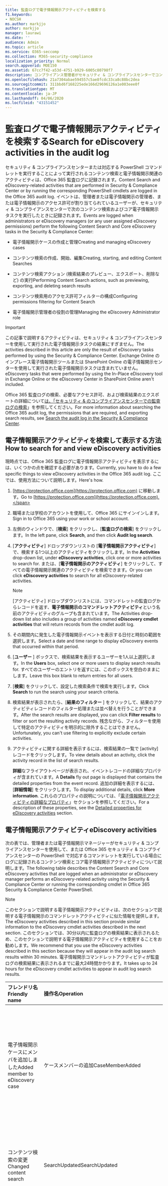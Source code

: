 ```yaml
---
title: 監査ログで電子情報開示アクティビティを検索する
f1.keywords:
- NOCSH
ms.author: markjjo
author: markjjo
manager: laurawi
ms.date: ''
audience: Admin
ms.topic: article
ms.service: O365-seccomp
ms.collection: M365-security-compliance
localization_priority: Normal
search.appverid: MOE150
ms.assetid: 67cc7f42-a53d-4751-b929-6005c80798f7
description: コンプライアンス管理者がセキュリティ & コンプライアンスセンターでコンテンツ検索と電子情報開示ケースタスクを実行するときに記録されるイベントの Office 365 監査ログを検索する方法について説明します。
ms.openlocfilehash: 21a7304abae594557c5ae8fcdc33ca8c88bc2dea
ms.sourcegitcommit: 311bbd6f168225ede166d29696126a1e003eee0f
ms.translationtype: MT
ms.contentlocale: ja-JP
ms.lasthandoff: 04/06/2020
ms.locfileid: "43151452"
---
```

# <a name="search-for-ediscovery-activities-in-the-audit-log"></a><span data-ttu-id="9b17d-103">監査ログで電子情報開示アクティビティを検索する</span><span class="sxs-lookup"><span data-stu-id="9b17d-103">Search for eDiscovery activities in the audit log</span></span>

<span data-ttu-id="9b17d-104">セキュリティ & コンプライアンスセンターまたは対応する PowerShell コマンドレットを実行することによって実行されるコンテンツ検索と電子情報開示関連のアクティビティは、Office 365 監査ログに記録されます。</span><span class="sxs-lookup"><span data-stu-id="9b17d-104">Content Search and eDiscovery-related activities that are performed in Security & Compliance Center or by running the corresponding PowerShell cmdlets are logged in the Office 365 audit log.</span></span> <span data-ttu-id="9b17d-105">イベントは、管理者または電子情報開示の管理者、または電子情報開示のアクセス許可が割り当てられているユーザーが、セキュリティ & コンプライアンスセンターで次のコンテンツ検索およびコア電子情報開示タスクを実行したときに記録されます。</span><span class="sxs-lookup"><span data-stu-id="9b17d-105">Events are logged when administrators or eDiscovery managers (or any user assigned eDiscovery permissions) perform the following Content Search and Core eDiscovery tasks in the Security & Compliance Center:</span></span>
  
- <span data-ttu-id="9b17d-106">電子情報開示ケースの作成と管理</span><span class="sxs-lookup"><span data-stu-id="9b17d-106">Creating and managing eDiscovery cases</span></span>

- <span data-ttu-id="9b17d-107">コンテンツ検索の作成、開始、編集</span><span class="sxs-lookup"><span data-stu-id="9b17d-107">Creating, starting, and editing Content Searches</span></span>

- <span data-ttu-id="9b17d-108">コンテンツ検索アクション (検索結果のプレビュー、エクスポート、削除など) の実行</span><span class="sxs-lookup"><span data-stu-id="9b17d-108">Performing Content Search actions, such as previewing, exporting, and deleting search results</span></span>

- <span data-ttu-id="9b17d-109">コンテンツ検索用のアクセス許可フィルターの構成</span><span class="sxs-lookup"><span data-stu-id="9b17d-109">Configuring permissions filtering for Content Search</span></span>

- <span data-ttu-id="9b17d-110">電子情報開示管理者の役割の管理</span><span class="sxs-lookup"><span data-stu-id="9b17d-110">Managing the eDiscovery Administrator role</span></span>

> [!IMPORTANT]
> <span data-ttu-id="9b17d-111">この記事で説明するアクティビティは、セキュリティ & コンプライアンスセンターを使用して実行された電子情報開示タスクの結果にすぎません。</span><span class="sxs-lookup"><span data-stu-id="9b17d-111">The activities described in this article are only the result of eDiscovery tasks performed by using the Security & Compliance Center.</span></span> <span data-ttu-id="9b17d-112">Exchange Online のインプレース電子情報開示ツールまたは SharePoint Online の電子情報開示センターを使用して実行された電子情報開示タスクは含まれていません。</span><span class="sxs-lookup"><span data-stu-id="9b17d-112">eDiscovery tasks that were performed by using the In-Place eDiscovery tool in Exchange Online or the eDiscovery Center in SharePoint Online aren't included.</span></span> 
  
<span data-ttu-id="9b17d-113">Office 365 監査ログの検索、必要なアクセス許可、および検索結果のエクスポートの詳細について[は、「セキュリティ & のコンプライアンスセンターでの監査ログの検索](search-the-audit-log-in-security-and-compliance.md)」を参照してください。</span><span class="sxs-lookup"><span data-stu-id="9b17d-113">For more information about searching the Office 365 audit log, the permissions that are required, and exporting search results, see [Search the audit log in the Security & Compliance Center](search-the-audit-log-in-security-and-compliance.md).</span></span>
  
## <a name="how-to-search-for-and-view-ediscovery-activities"></a><span data-ttu-id="9b17d-114">電子情報開示アクティビティを検索して表示する方法</span><span class="sxs-lookup"><span data-stu-id="9b17d-114">How to search for and view eDiscovery activities</span></span>

<span data-ttu-id="9b17d-115">現時点では、Office 365 監査ログに電子情報開示アクティビティを表示するには、いくつかの点を確認する必要があります。</span><span class="sxs-lookup"><span data-stu-id="9b17d-115">Currently, you have to do a few specific things to view eDiscovery activities in the Office 365 audit log.</span></span> <span data-ttu-id="9b17d-116">ここでは、使用方法について説明します。</span><span class="sxs-lookup"><span data-stu-id="9b17d-116">Here's how.</span></span>
  
1. <span data-ttu-id="9b17d-117">[https://protection.office.com](https://protection.office.com) に移動します。</span><span class="sxs-lookup"><span data-stu-id="9b17d-117">Go to [https://protection.office.com](https://protection.office.com).</span></span>
    
2. <span data-ttu-id="9b17d-118">職場または学校のアカウントを使用して、Office 365 にサインインします。</span><span class="sxs-lookup"><span data-stu-id="9b17d-118">Sign in to Office 365 using your work or school account.</span></span>
    
3. <span data-ttu-id="9b17d-119">左側のウィンドウで、[**検索**] をクリックし、[**監査ログの検索**] をクリックします。</span><span class="sxs-lookup"><span data-stu-id="9b17d-119">In the left pane, click **Search**, and then click **Audit log search**.</span></span>
    
4. <span data-ttu-id="9b17d-120">[**アクティビティ**] ドロップダウンリストの [**電子情報開示アクティビティ**] で、検索する1つ以上のアクティビティをクリックします。</span><span class="sxs-lookup"><span data-stu-id="9b17d-120">In the **Activities** drop-down list, under **eDiscovery activities**, click one or more activities to search for.</span></span> <span data-ttu-id="9b17d-121">または、[**電子情報開示のアクティビティ**] をクリックして、すべての電子情報開示関連のアクティビティを検索できます。</span><span class="sxs-lookup"><span data-stu-id="9b17d-121">Or you can click **eDiscovery activities** to search for all eDiscovery-related activities.</span></span> 
    
    > [!NOTE]
    > <span data-ttu-id="9b17d-122">[アクティビティ] ドロップダウンリストには、コマンドレットの監査ログからレコードを返す、**電子情報開示のコマンドレットアクティビティ**という名前のアクティビティのグループも含まれています。</span><span class="sxs-lookup"><span data-stu-id="9b17d-122">The Activities drop-down list also includes a group of activities named **eDiscovery cmdlet activities** that will return records from the cmdlet audit log.</span></span> 
  
5.  <span data-ttu-id="9b17d-123">その期間内に発生した電子情報開示イベントを表示する日付と時刻の範囲を選択します。</span><span class="sxs-lookup"><span data-stu-id="9b17d-123">Select a date and time range to display eDiscovery events that occurred within that period.</span></span> 
    
6. <span data-ttu-id="9b17d-124">[**ユーザー** ] ボックスで、検索結果を表示するユーザーを1人以上選択します。</span><span class="sxs-lookup"><span data-stu-id="9b17d-124">In the **Users** box, select one or more users to display search results for.</span></span> <span data-ttu-id="9b17d-125">すべてのユーザーのエントリを返すには、このボックスを空白のままにします。</span><span class="sxs-lookup"><span data-stu-id="9b17d-125">Leave this box blank to return entries for all users.</span></span> 
    
7. <span data-ttu-id="9b17d-126">[**検索**] をクリックして、設定した検索条件で検索を実行します。</span><span class="sxs-lookup"><span data-stu-id="9b17d-126">Click **Search** to run the search using your search criteria.</span></span> 
    
8. <span data-ttu-id="9b17d-127">検索結果が表示されたら、[**結果のフィルター** ] をクリックして、結果のアクティビティレコードのフィルター処理または並べ替えを行うことができます。</span><span class="sxs-lookup"><span data-stu-id="9b17d-127">After the search results are displayed, you can click **Filter results** to filter or sort the resulting activity records.</span></span> <span data-ttu-id="9b17d-128">残念ながら、フィルターを使用して特定のアクティビティを明示的に除外することはできません。</span><span class="sxs-lookup"><span data-stu-id="9b17d-128">Unfortunately, you can't use filtering to explicitly exclude certain activities.</span></span> 
    
9. <span data-ttu-id="9b17d-129">アクティビティに関する詳細を表示するには、検索結果の一覧で [activity] レコードをクリックします。</span><span class="sxs-lookup"><span data-stu-id="9b17d-129">To view details about an activity, click the activity record in the list of search results.</span></span> 
    
    <span data-ttu-id="9b17d-130">**詳細**なフライアウトページが表示され、イベントレコードの詳細なプロパティが含まれています。</span><span class="sxs-lookup"><span data-stu-id="9b17d-130">A **Details** fly out page is displayed that contains the detailed properties from the event record.</span></span> <span data-ttu-id="9b17d-131">追加の詳細を表示するには、[**詳細情報**] をクリックします。</span><span class="sxs-lookup"><span data-stu-id="9b17d-131">To display additional details, click **More information**.</span></span> <span data-ttu-id="9b17d-132">これらのプロパティの説明については、「[電子情報開示アクティビティの詳細なプロパティ](#detailed-properties-for-ediscovery-activities)」セクションを参照してください。</span><span class="sxs-lookup"><span data-stu-id="9b17d-132">For a description of these properties, see the [Detailed properties for eDiscovery activities](#detailed-properties-for-ediscovery-activities) section.</span></span> 

## <a name="ediscovery-activities"></a><span data-ttu-id="9b17d-133">電子情報開示アクティビティ</span><span class="sxs-lookup"><span data-stu-id="9b17d-133">eDiscovery activities</span></span>

<span data-ttu-id="9b17d-134">次の表では、管理者または電子情報開示マネージャーがセキュリティ & コンプライアンスセンターを使用して、または Office 365 セキュリティ & コンプライアンスセンターの PowerShell で対応するコマンドレットを実行している場合にログに記録されるコンテンツ検索とコア電子情報開示アクティビティについて説明します。</span><span class="sxs-lookup"><span data-stu-id="9b17d-134">The following table describes the Content Search and Core eDiscovery activities that are logged when an administrator or eDiscovery manager performs an eDiscovery-related activity using the Security & Compliance Center or running the corresponding cmdlet in Office 365 Security & Compliance Center PowerShell.</span></span> 
  
> [!NOTE]
> <span data-ttu-id="9b17d-135">このセクションで説明する電子情報開示アクティビティは、次のセクションで説明する電子情報開示のコマンドレットアクティビティに似た情報を提供します。</span><span class="sxs-lookup"><span data-stu-id="9b17d-135">The eDiscovery activities described in this section provide similar information to the eDiscovery cmdlet activities described in the next section.</span></span> <span data-ttu-id="9b17d-136">このセクションでは、30分以内に監査ログの検索結果に表示されるため、このセクションで説明する電子情報開示アクティビティを使用することをお勧めします。</span><span class="sxs-lookup"><span data-stu-id="9b17d-136">We recommend that you use the eDiscovery activities described in this section because they will appear in the audit log search results within 30 minutes.</span></span> <span data-ttu-id="9b17d-137">電子情報開示コマンドレットアクティビティが監査ログの検索結果に表示されるまでに最大24時間かかります。</span><span class="sxs-lookup"><span data-stu-id="9b17d-137">It takes up to 24 hours for the eDiscovery cmdlet activities to appear in audit log search results.</span></span> 
  
|<span data-ttu-id="9b17d-138">**フレンドリ名**</span><span class="sxs-lookup"><span data-stu-id="9b17d-138">**Friendly name**</span></span>|<span data-ttu-id="9b17d-139">**操作名**</span><span class="sxs-lookup"><span data-stu-id="9b17d-139">**Operation**</span></span>|<span data-ttu-id="9b17d-140">**対応するコマンドレット**</span><span class="sxs-lookup"><span data-stu-id="9b17d-140">**Corresponding cmdlet**</span></span>|<span data-ttu-id="9b17d-141">**説明**</span><span class="sxs-lookup"><span data-stu-id="9b17d-141">**Description**</span></span>|
|:-----|:-----|:-----|:-----|
|<span data-ttu-id="9b17d-142">電子情報開示ケースにメンバを追加しました</span><span class="sxs-lookup"><span data-stu-id="9b17d-142">Added member to eDiscovery case</span></span>  <br/> |<span data-ttu-id="9b17d-143">ケースメンバーの追加</span><span class="sxs-lookup"><span data-stu-id="9b17d-143">CaseMemberAdded</span></span>  <br/> |<span data-ttu-id="9b17d-144">ComplianceCaseMember</span><span class="sxs-lookup"><span data-stu-id="9b17d-144">Add-ComplianceCaseMember</span></span>  <br/> |<span data-ttu-id="9b17d-145">ユーザーが電子情報開示ケースのメンバーとして追加されました。</span><span class="sxs-lookup"><span data-stu-id="9b17d-145">A user was added as a member of an eDiscovery case.</span></span> <span data-ttu-id="9b17d-146">ケースのメンバーとして、ユーザーは、必要なアクセス許可が割り当てられているかどうかに応じて、さまざまなケース関連のタスクを実行できます。</span><span class="sxs-lookup"><span data-stu-id="9b17d-146">As a member of a case, a user can perform various case-related tasks depending on whether they have been assigned the necessary permissions.</span></span>  <br/> |
|<span data-ttu-id="9b17d-147">コンテンツ検索の変更</span><span class="sxs-lookup"><span data-stu-id="9b17d-147">Changed content search</span></span>  <br/> |<span data-ttu-id="9b17d-148">SearchUpdated</span><span class="sxs-lookup"><span data-stu-id="9b17d-148">SearchUpdated</span></span>  <br/> |<span data-ttu-id="9b17d-149">Set-ComplianceSearch</span><span class="sxs-lookup"><span data-stu-id="9b17d-149">Set-ComplianceSearch</span></span>  <br/> |<span data-ttu-id="9b17d-150">既存のコンテンツ検索が変更されました。</span><span class="sxs-lookup"><span data-stu-id="9b17d-150">An existing content search was changed.</span></span> <span data-ttu-id="9b17d-151">変更には、コンテンツの場所を追加または削除したり、検索クエリを編集したりすることができます。</span><span class="sxs-lookup"><span data-stu-id="9b17d-151">Changes can include adding or removing content locations or editing the search query.</span></span>  <br/> |
|<span data-ttu-id="9b17d-152">電子情報開示管理者メンバーシップの変更</span><span class="sxs-lookup"><span data-stu-id="9b17d-152">Changed eDiscovery administrator membership</span></span>  <br/> |<span data-ttu-id="9b17d-153">CaseAdminUpdated</span><span class="sxs-lookup"><span data-stu-id="9b17d-153">CaseAdminUpdated</span></span>  <br/> |<span data-ttu-id="9b17d-154">更新-eDiscoveryCaseAdmin</span><span class="sxs-lookup"><span data-stu-id="9b17d-154">Update-eDiscoveryCaseAdmin</span></span>  <br/> |<span data-ttu-id="9b17d-155">組織内の電子情報開示管理者のリストが変更されました。</span><span class="sxs-lookup"><span data-stu-id="9b17d-155">The list of eDiscovery Administrators in your organization was changed.</span></span> <span data-ttu-id="9b17d-156">このアクティビティは、電子情報開示管理者のリストが新しいユーザーのグループに置き換えられたときに記録されます。</span><span class="sxs-lookup"><span data-stu-id="9b17d-156">This activity is logged when the list of eDiscovery Administrators is replaced with a group of new users.</span></span> <span data-ttu-id="9b17d-157">1人のユーザーが追加または削除されると、CaseAdminAdded 操作がログに記録されます。</span><span class="sxs-lookup"><span data-stu-id="9b17d-157">If a single user is added or removed, the CaseAdminAdded operation is logged.</span></span>  <br/> |
|<span data-ttu-id="9b17d-158">変更された電子情報開示ケース</span><span class="sxs-lookup"><span data-stu-id="9b17d-158">Changed eDiscovery case</span></span>  <br/> |<span data-ttu-id="9b17d-159">更新されたケース</span><span class="sxs-lookup"><span data-stu-id="9b17d-159">CaseUpdated</span></span>  <br/> |<span data-ttu-id="9b17d-160">Get-compliancecase</span><span class="sxs-lookup"><span data-stu-id="9b17d-160">Set-ComplianceCase</span></span>  <br/> |<span data-ttu-id="9b17d-161">電子情報開示ケースが変更されました。</span><span class="sxs-lookup"><span data-stu-id="9b17d-161">An eDiscovery case was changed.</span></span> <span data-ttu-id="9b17d-162">変更には、オープンケースを終了するか、クローズしたケースを再度開くことが含まれます。</span><span class="sxs-lookup"><span data-stu-id="9b17d-162">Changes include closing an open case or reopening a closed case.</span></span>  <br/> |
|<span data-ttu-id="9b17d-163">変更された電子情報開示ケースのメンバーシップ</span><span class="sxs-lookup"><span data-stu-id="9b17d-163">Changed eDiscovery case membership</span></span>  <br/> |<span data-ttu-id="9b17d-164">ケースメンバーの更新</span><span class="sxs-lookup"><span data-stu-id="9b17d-164">CaseMemberUpdated</span></span>  <br/> |<span data-ttu-id="9b17d-165">ComplianceCaseMember</span><span class="sxs-lookup"><span data-stu-id="9b17d-165">Update-ComplianceCaseMember</span></span>  <br/> |<span data-ttu-id="9b17d-166">電子情報開示ケースのメンバーシップリストが変更されました。</span><span class="sxs-lookup"><span data-stu-id="9b17d-166">The membership list of an eDiscovery case was changed.</span></span> <span data-ttu-id="9b17d-167">このアクティビティは、すべてのメンバーが新しいユーザーのグループに置き換えられるときにログに記録されます。</span><span class="sxs-lookup"><span data-stu-id="9b17d-167">This activity is logged when all members are replaced with a group of new users.</span></span> <span data-ttu-id="9b17d-168">1つのメンバーを追加または削除すると、CaseMemberAdded 操作または Casememberadded 操作がログに記録されます。</span><span class="sxs-lookup"><span data-stu-id="9b17d-168">If a single member is added or removed, CaseMemberAdded or CaseMemberRemoved operation is logged.</span></span>  <br/> |
|<span data-ttu-id="9b17d-169">検索アクセス許可フィルターの変更</span><span class="sxs-lookup"><span data-stu-id="9b17d-169">Changed search permissions filter</span></span>  <br/> |<span data-ttu-id="9b17d-170">SearchPermissionUpdated</span><span class="sxs-lookup"><span data-stu-id="9b17d-170">SearchPermissionUpdated</span></span>  <br/> |<span data-ttu-id="9b17d-171">Set-ComplianceSecurityFilter</span><span class="sxs-lookup"><span data-stu-id="9b17d-171">Set-ComplianceSecurityFilter</span></span>  <br/> |<span data-ttu-id="9b17d-172">検索アクセス許可フィルターが変更されました。</span><span class="sxs-lookup"><span data-stu-id="9b17d-172">A search permissions filter was changed.</span></span>  <br/> |
|<span data-ttu-id="9b17d-173">電子情報開示ケースホールドのための検索クエリの変更</span><span class="sxs-lookup"><span data-stu-id="9b17d-173">Changed search query for eDiscovery case hold</span></span>  <br/> |<span data-ttu-id="9b17d-174">HoldUpdated</span><span class="sxs-lookup"><span data-stu-id="9b17d-174">HoldUpdated</span></span>  <br/> |<span data-ttu-id="9b17d-175">New-caseholdrule</span><span class="sxs-lookup"><span data-stu-id="9b17d-175">Set-CaseHoldRule</span></span>  <br/> |<span data-ttu-id="9b17d-176">電子情報開示ケースに関連付けられているクエリベースの保持が変更されました。</span><span class="sxs-lookup"><span data-stu-id="9b17d-176">A query-based hold associated with an eDiscovery case was changed.</span></span> <span data-ttu-id="9b17d-177">変更可能な変更には、クエリベースの保持のクエリまたは日付範囲の編集が含まれます。</span><span class="sxs-lookup"><span data-stu-id="9b17d-177">Possible changes include editing the query or date range for a query-based hold.</span></span>  <br/> |
|<span data-ttu-id="9b17d-178">コンテンツ検索プレビューアイテムがダウンロードされた</span><span class="sxs-lookup"><span data-stu-id="9b17d-178">Content search preview item downloaded</span></span>  <br/> |<span data-ttu-id="9b17d-179">プレビューアイテムダウンロード済み</span><span class="sxs-lookup"><span data-stu-id="9b17d-179">PreviewItemDownloaded</span></span>  <br/> |<span data-ttu-id="9b17d-180">該当なし</span><span class="sxs-lookup"><span data-stu-id="9b17d-180">N/A</span></span>  <br/> |<span data-ttu-id="9b17d-181">ユーザーが検索結果をプレビューするときに、アイテムをローカルコンピューターにダウンロードした ([**元のアイテムをダウンロード**する] リンクをクリックします)。</span><span class="sxs-lookup"><span data-stu-id="9b17d-181">A user downloaded an item to their local computer (by clicking the **Download original item** link) when previewing search results.</span></span>  <br/> |
|<span data-ttu-id="9b17d-182">コンテンツ検索プレビューアイテムの一覧</span><span class="sxs-lookup"><span data-stu-id="9b17d-182">Content search preview item listed</span></span>  <br/> |<span data-ttu-id="9b17d-183">プレビュー項目一覧</span><span class="sxs-lookup"><span data-stu-id="9b17d-183">PreviewItemListed</span></span>  <br/> |<span data-ttu-id="9b17d-184">該当なし</span><span class="sxs-lookup"><span data-stu-id="9b17d-184">N/A</span></span>  <br/> |<span data-ttu-id="9b17d-185">ユーザーが [**検索結果のプレビュー** ] をクリックすると、検索結果のプレビューページが表示されます。これにより、コンテンツ検索の結果から最大1000アイテムが一覧表示されます。</span><span class="sxs-lookup"><span data-stu-id="9b17d-185">A user clicked **Preview search results** to display the preview search results page, which lists up to 1000 items from the results of a Content Search.</span></span>  <br/> |
|<span data-ttu-id="9b17d-186">コンテンツ検索プレビューアイテムの表示</span><span class="sxs-lookup"><span data-stu-id="9b17d-186">Content search preview item viewed</span></span>  <br/> |<span data-ttu-id="9b17d-187">表示されたプレビューアイテム</span><span class="sxs-lookup"><span data-stu-id="9b17d-187">PreviewItemRendered</span></span>  <br/> |<span data-ttu-id="9b17d-188">該当なし</span><span class="sxs-lookup"><span data-stu-id="9b17d-188">N/A</span></span>  <br/> |<span data-ttu-id="9b17d-189">電子情報開示マネージャーは、検索結果をプレビューするときにクリックしてアイテムを表示します。</span><span class="sxs-lookup"><span data-stu-id="9b17d-189">An eDiscovery manager viewed an item by clicking it when previewing search results.</span></span>  <br/> |
|<span data-ttu-id="9b17d-190">作成されたコンテンツ検索</span><span class="sxs-lookup"><span data-stu-id="9b17d-190">Created content search</span></span>  <br/> |<span data-ttu-id="9b17d-191">SearchCreated</span><span class="sxs-lookup"><span data-stu-id="9b17d-191">SearchCreated</span></span>  <br/> |<span data-ttu-id="9b17d-192">New-ComplianceSearch</span><span class="sxs-lookup"><span data-stu-id="9b17d-192">New-ComplianceSearch</span></span>  <br/> |<span data-ttu-id="9b17d-193">新しいコンテンツ検索が作成されました。</span><span class="sxs-lookup"><span data-stu-id="9b17d-193">A new content search was created.</span></span>  <br/> |
|<span data-ttu-id="9b17d-194">電子情報開示管理者の作成</span><span class="sxs-lookup"><span data-stu-id="9b17d-194">Created eDiscovery administrator</span></span>  <br/> |<span data-ttu-id="9b17d-195">CaseAdminAdded</span><span class="sxs-lookup"><span data-stu-id="9b17d-195">CaseAdminAdded</span></span>  <br/> |<span data-ttu-id="9b17d-196">Add-eDiscoveryCaseAdmin</span><span class="sxs-lookup"><span data-stu-id="9b17d-196">Add-eDiscoveryCaseAdmin</span></span>  <br/> |<span data-ttu-id="9b17d-197">ユーザーが組織の電子情報開示管理者として追加されました。</span><span class="sxs-lookup"><span data-stu-id="9b17d-197">A user was added as an eDiscovery Administrator in the organization.</span></span>  <br/> |
|<span data-ttu-id="9b17d-198">作成済み電子情報開示ケース</span><span class="sxs-lookup"><span data-stu-id="9b17d-198">Created eDiscovery case</span></span>  <br/> |<span data-ttu-id="9b17d-199">追加されたケース</span><span class="sxs-lookup"><span data-stu-id="9b17d-199">CaseAdded</span></span>  <br/> |<span data-ttu-id="9b17d-200">Get-compliancecase</span><span class="sxs-lookup"><span data-stu-id="9b17d-200">New-ComplianceCase</span></span>  <br/> |<span data-ttu-id="9b17d-201">電子情報開示ケースが作成されました。</span><span class="sxs-lookup"><span data-stu-id="9b17d-201">An eDiscovery case was created.</span></span> <span data-ttu-id="9b17d-202">ケースを作成する場合は、名前を付けるだけで済みます。</span><span class="sxs-lookup"><span data-stu-id="9b17d-202">When a case is created, you only have to give it a name.</span></span> <span data-ttu-id="9b17d-203">メンバーの追加、ホールドの作成、ケースに関連付けられたコンテンツ検索の作成などのその他のケース関連のタスクでは、ログに記録される追加のイベントが発生します。</span><span class="sxs-lookup"><span data-stu-id="9b17d-203">Other case-related tasks such as adding members, creating holds, and creating content searches associated with the case result in additional events being logged.</span></span>  <br/> |
|<span data-ttu-id="9b17d-204">検索アクセス許可フィルターの作成</span><span class="sxs-lookup"><span data-stu-id="9b17d-204">Created search permissions filter</span></span>  <br/> |<span data-ttu-id="9b17d-205">作成された searchpermission</span><span class="sxs-lookup"><span data-stu-id="9b17d-205">SearchPermissionCreated</span></span>  <br/> |<span data-ttu-id="9b17d-206">New-ComplianceSecurityFilter</span><span class="sxs-lookup"><span data-stu-id="9b17d-206">New-ComplianceSecurityFilter</span></span>  <br/> |<span data-ttu-id="9b17d-207">検索アクセス許可フィルターが作成されました。</span><span class="sxs-lookup"><span data-stu-id="9b17d-207">A search permissions filter was created.</span></span>  <br/> |
|<span data-ttu-id="9b17d-208">電子情報開示ケースホールド用に作成された検索クエリ</span><span class="sxs-lookup"><span data-stu-id="9b17d-208">Created search query for eDiscovery case hold</span></span>  <br/> |<span data-ttu-id="9b17d-209">HoldCreated</span><span class="sxs-lookup"><span data-stu-id="9b17d-209">HoldCreated</span></span>  <br/> |<span data-ttu-id="9b17d-210">New-caseholdrule</span><span class="sxs-lookup"><span data-stu-id="9b17d-210">New-CaseHoldRule</span></span>  <br/> |<span data-ttu-id="9b17d-211">電子情報開示ケースに関連付けられているクエリベースの保持が作成されました。</span><span class="sxs-lookup"><span data-stu-id="9b17d-211">A query-based hold associated with an eDiscovery case was created.</span></span>  <br/> |
|<span data-ttu-id="9b17d-212">削除されたコンテンツ検索</span><span class="sxs-lookup"><span data-stu-id="9b17d-212">Deleted content search</span></span>  <br/> |<span data-ttu-id="9b17d-213">SearchRemoved 済み</span><span class="sxs-lookup"><span data-stu-id="9b17d-213">SearchRemoved</span></span>  <br/> |<span data-ttu-id="9b17d-214">Remove-ComplianceSearch</span><span class="sxs-lookup"><span data-stu-id="9b17d-214">Remove-ComplianceSearch</span></span>  <br/> |<span data-ttu-id="9b17d-215">既存のコンテンツ検索が削除されました。</span><span class="sxs-lookup"><span data-stu-id="9b17d-215">An existing content search was deleted.</span></span>  <br/> |
|<span data-ttu-id="9b17d-216">削除済み電子情報開示管理者</span><span class="sxs-lookup"><span data-stu-id="9b17d-216">Deleted eDiscovery administrator</span></span>  <br/> |<span data-ttu-id="9b17d-217">CaseAdminRemoved の削除</span><span class="sxs-lookup"><span data-stu-id="9b17d-217">CaseAdminRemoved</span></span>  <br/> |<span data-ttu-id="9b17d-218">削除-eDiscoveryCaseAdmin</span><span class="sxs-lookup"><span data-stu-id="9b17d-218">Remove-eDiscoveryCaseAdmin</span></span>  <br/> |<span data-ttu-id="9b17d-219">電子情報開示管理者が組織から削除されました。</span><span class="sxs-lookup"><span data-stu-id="9b17d-219">An eDiscovery Administrator was deleted from your organization.</span></span>  <br/> |
|<span data-ttu-id="9b17d-220">削除された電子情報開示ケース</span><span class="sxs-lookup"><span data-stu-id="9b17d-220">Deleted eDiscovery case</span></span>  <br/> |<span data-ttu-id="9b17d-221">CaseRemoved</span><span class="sxs-lookup"><span data-stu-id="9b17d-221">CaseRemoved</span></span>  <br/> |<span data-ttu-id="9b17d-222">Get-compliancecase</span><span class="sxs-lookup"><span data-stu-id="9b17d-222">Remove-ComplianceCase</span></span>  <br/> |<span data-ttu-id="9b17d-223">電子情報開示ケースが削除されました。</span><span class="sxs-lookup"><span data-stu-id="9b17d-223">An eDiscovery case was deleted.</span></span> <span data-ttu-id="9b17d-224">ケースに関連付けられているすべての保留リストを削除してから、ケースを削除する必要があります。</span><span class="sxs-lookup"><span data-stu-id="9b17d-224">Any hold associated with the case has to be removed before the case can be deleted.</span></span>  <br/> |
|<span data-ttu-id="9b17d-225">削除された検索権限フィルター</span><span class="sxs-lookup"><span data-stu-id="9b17d-225">Deleted search permissions filter</span></span>  <br/> |<span data-ttu-id="9b17d-226">SearchPermissionRemoved 済み</span><span class="sxs-lookup"><span data-stu-id="9b17d-226">SearchPermissionRemoved</span></span>  <br/> |<span data-ttu-id="9b17d-227">Remove-ComplianceSecurityFilter</span><span class="sxs-lookup"><span data-stu-id="9b17d-227">Remove-ComplianceSecurityFilter</span></span>  <br/> |<span data-ttu-id="9b17d-228">検索アクセス許可フィルターが削除されました。</span><span class="sxs-lookup"><span data-stu-id="9b17d-228">A search permissions filter was deleted.</span></span>  <br/> |
|<span data-ttu-id="9b17d-229">電子情報開示ケースホールドの削除された検索クエリ</span><span class="sxs-lookup"><span data-stu-id="9b17d-229">Deleted search query for eDiscovery case hold</span></span>  <br/> |<span data-ttu-id="9b17d-230">HoldRemoved</span><span class="sxs-lookup"><span data-stu-id="9b17d-230">HoldRemoved</span></span>  <br/> |<span data-ttu-id="9b17d-231">New-caseholdrule</span><span class="sxs-lookup"><span data-stu-id="9b17d-231">Remove-CaseHoldRule</span></span>  <br/> |<span data-ttu-id="9b17d-232">電子情報開示ケースに関連付けられているクエリベースの保持が削除されました。</span><span class="sxs-lookup"><span data-stu-id="9b17d-232">A query-based hold associated with an eDiscovery case was deleted.</span></span> <span data-ttu-id="9b17d-233">保留リストを削除すると、多くの場合、保留リストからクエリを削除することになります。</span><span class="sxs-lookup"><span data-stu-id="9b17d-233">Removing the query from the hold is often the result of deleting a hold.</span></span> <span data-ttu-id="9b17d-234">保留または保持のクエリが削除されると、保留中のコンテンツの場所が解放されます。</span><span class="sxs-lookup"><span data-stu-id="9b17d-234">When a hold or a hold query is deleted, the content locations that were on hold are released.</span></span>  <br/> |
|<span data-ttu-id="9b17d-235">コンテンツ検索のダウンロードされたエクスポート</span><span class="sxs-lookup"><span data-stu-id="9b17d-235">Downloaded export of content search</span></span>  <br/> |<span data-ttu-id="9b17d-236">SearchExportDownloaded ダウンロード</span><span class="sxs-lookup"><span data-stu-id="9b17d-236">SearchExportDownloaded</span></span>  <br/> |<span data-ttu-id="9b17d-237">該当なし</span><span class="sxs-lookup"><span data-stu-id="9b17d-237">N/A</span></span>  <br/> |<span data-ttu-id="9b17d-238">ユーザーがコンテンツ検索の結果をローカルコンピューターにダウンロードした。</span><span class="sxs-lookup"><span data-stu-id="9b17d-238">A user downloaded the results of a content search to their local computer.</span></span> <span data-ttu-id="9b17d-239">検索結果をダウンロードする前に、**コンテンツ検索アクティビティのエクスポートを開始**する必要があります。</span><span class="sxs-lookup"><span data-stu-id="9b17d-239">A **Started export of content search** activity has to be initiated before search results can be downloaded.</span></span>  <br/> |
|<span data-ttu-id="9b17d-240">コンテンツ検索の結果のプレビュー</span><span class="sxs-lookup"><span data-stu-id="9b17d-240">Previewed results of content search</span></span>  <br/> |<span data-ttu-id="9b17d-241">SearchPreviewed</span><span class="sxs-lookup"><span data-stu-id="9b17d-241">SearchPreviewed</span></span>  <br/> |<span data-ttu-id="9b17d-242">該当なし</span><span class="sxs-lookup"><span data-stu-id="9b17d-242">N/A</span></span>  <br/> |<span data-ttu-id="9b17d-243">コンテンツ検索の結果をプレビューしたユーザー。</span><span class="sxs-lookup"><span data-stu-id="9b17d-243">A user previewed the results of a content search.</span></span>  <br/> |
|<span data-ttu-id="9b17d-244">コンテンツ検索の削除された結果</span><span class="sxs-lookup"><span data-stu-id="9b17d-244">Purged results of content search</span></span>  <br/> |<span data-ttu-id="9b17d-245">SearchResultsPurged</span><span class="sxs-lookup"><span data-stu-id="9b17d-245">SearchResultsPurged</span></span>  <br/> |<span data-ttu-id="9b17d-246">New-compliancesearchaction</span><span class="sxs-lookup"><span data-stu-id="9b17d-246">New-ComplianceSearchAction</span></span>  <br/> |<span data-ttu-id="9b17d-247">ユーザーが**new-compliancesearchaction-Purge**コマンドを実行して、コンテンツ検索の結果を削除した。</span><span class="sxs-lookup"><span data-stu-id="9b17d-247">A user purged the results of a Content Search by running the **New-ComplianceSearchAction -Purge** command.</span></span>  <br/> |
|<span data-ttu-id="9b17d-248">コンテンツ検索の分析を削除しました</span><span class="sxs-lookup"><span data-stu-id="9b17d-248">Removed analysis of content search</span></span>  <br/> |<span data-ttu-id="9b17d-249">RemovedSearchResultsSentToZoom</span><span class="sxs-lookup"><span data-stu-id="9b17d-249">RemovedSearchResultsSentToZoom</span></span>  <br/> |<span data-ttu-id="9b17d-250">New-compliancesearchaction</span><span class="sxs-lookup"><span data-stu-id="9b17d-250">Remove-ComplianceSearchAction</span></span>  <br/> |<span data-ttu-id="9b17d-251">コンテンツ検索準備アクション (Office 365 Advanced eDiscovery の検索結果を準備するため) が削除されました。</span><span class="sxs-lookup"><span data-stu-id="9b17d-251">A content search prepare action (to prepare search results for Office 365 Advanced eDiscovery) was deleted.</span></span> <span data-ttu-id="9b17d-252">準備作業が過去2週間未満だった場合は、Advanced eDiscovery 用に準備された検索結果が Microsoft Azure ストレージ領域から削除されました。</span><span class="sxs-lookup"><span data-stu-id="9b17d-252">If the preparation action was less than two weeks old, the search results that were prepared for Advanced eDiscovery were deleted from the Microsoft Azure storage area.</span></span> <span data-ttu-id="9b17d-253">準備アクションが2週間以上前の場合、このイベントは、対応する準備作業のみが削除されたことを示します。</span><span class="sxs-lookup"><span data-stu-id="9b17d-253">If the preparation action was older than 2 weeks, then this event indicates that only the corresponding preparation action was deleted.</span></span>  <br/> |
|<span data-ttu-id="9b17d-254">コンテンツ検索のエクスポートを削除しました</span><span class="sxs-lookup"><span data-stu-id="9b17d-254">Removed export of content search</span></span>  <br/> |<span data-ttu-id="9b17d-255">RemovedSearchExported</span><span class="sxs-lookup"><span data-stu-id="9b17d-255">RemovedSearchExported</span></span>  <br/> |<span data-ttu-id="9b17d-256">New-compliancesearchaction</span><span class="sxs-lookup"><span data-stu-id="9b17d-256">Remove-ComplianceSearchAction</span></span>  <br/> |<span data-ttu-id="9b17d-257">コンテンツ検索のエクスポートアクションが削除されました。</span><span class="sxs-lookup"><span data-stu-id="9b17d-257">A content search export action was deleted.</span></span> <span data-ttu-id="9b17d-258">エクスポートアクションが過去2週間未満の場合は、Microsoft Azure ストレージ領域にアップロードされた検索結果が削除されました。</span><span class="sxs-lookup"><span data-stu-id="9b17d-258">If the export action was less than two weeks old, the search results that were uploaded to the Microsoft Azure storage area were deleted.</span></span> <span data-ttu-id="9b17d-259">エクスポートアクションが2週間以上経過した場合、このイベントは、対応するエクスポート操作のみが削除されたことを示します。</span><span class="sxs-lookup"><span data-stu-id="9b17d-259">If the export action was older than 2 weeks, then this event indicates that only the corresponding export action was deleted.</span></span>  <br/> |
|<span data-ttu-id="9b17d-260">電子情報開示ケースからメンバを削除しました</span><span class="sxs-lookup"><span data-stu-id="9b17d-260">Removed member from eDiscovery case</span></span>  <br/> |<span data-ttu-id="9b17d-261">ケースメンバーの削除</span><span class="sxs-lookup"><span data-stu-id="9b17d-261">CaseMemberRemoved</span></span>  <br/> |<span data-ttu-id="9b17d-262">ComplianceCaseMember</span><span class="sxs-lookup"><span data-stu-id="9b17d-262">Remove-ComplianceCaseMember</span></span>  <br/> |<span data-ttu-id="9b17d-263">ユーザーが電子情報開示ケースのメンバーとして削除されました。</span><span class="sxs-lookup"><span data-stu-id="9b17d-263">A user was removed as a member of an eDiscovery case.</span></span>  <br/> |
|<span data-ttu-id="9b17d-264">コンテンツ検索のプレビュー結果を削除しました</span><span class="sxs-lookup"><span data-stu-id="9b17d-264">Removed preview results of content search</span></span>  <br/> |<span data-ttu-id="9b17d-265">RemovedSearchPreviewed</span><span class="sxs-lookup"><span data-stu-id="9b17d-265">RemovedSearchPreviewed</span></span>  <br/> |<span data-ttu-id="9b17d-266">New-compliancesearchaction</span><span class="sxs-lookup"><span data-stu-id="9b17d-266">Remove-ComplianceSearchAction</span></span>  <br/> |<span data-ttu-id="9b17d-267">コンテンツ検索のプレビューアクションが削除されました。</span><span class="sxs-lookup"><span data-stu-id="9b17d-267">A content search preview action was deleted.</span></span>  <br/> |
|<span data-ttu-id="9b17d-268">コンテンツ検索に対して実行された削除済みの削除アクション</span><span class="sxs-lookup"><span data-stu-id="9b17d-268">Removed purge action performed on content search</span></span>  <br/> |<span data-ttu-id="9b17d-269">RemovedSearchResultsPurged</span><span class="sxs-lookup"><span data-stu-id="9b17d-269">RemovedSearchResultsPurged</span></span>  <br/> |<span data-ttu-id="9b17d-270">New-compliancesearchaction</span><span class="sxs-lookup"><span data-stu-id="9b17d-270">Remove-ComplianceSearchAction</span></span>  <br/> |<span data-ttu-id="9b17d-271">コンテンツ検索の削除アクションが削除されました。</span><span class="sxs-lookup"><span data-stu-id="9b17d-271">A content search purge action was deleted.</span></span>  <br/> |
|<span data-ttu-id="9b17d-272">削除された検索レポート</span><span class="sxs-lookup"><span data-stu-id="9b17d-272">Removed search report</span></span>  <br/> |<span data-ttu-id="9b17d-273">SearchReportRemoved 削除されました</span><span class="sxs-lookup"><span data-stu-id="9b17d-273">SearchReportRemoved</span></span>  <br/> |<span data-ttu-id="9b17d-274">New-compliancesearchaction</span><span class="sxs-lookup"><span data-stu-id="9b17d-274">Remove-ComplianceSearchAction</span></span>  <br/> |<span data-ttu-id="9b17d-275">コンテンツ検索のエクスポートレポートアクションが削除されました。</span><span class="sxs-lookup"><span data-stu-id="9b17d-275">A content search export report action was deleted.</span></span>  <br/> |
|<span data-ttu-id="9b17d-276">コンテンツ検索の分析を開始しました</span><span class="sxs-lookup"><span data-stu-id="9b17d-276">Started analysis of content search</span></span>  <br/> |<span data-ttu-id="9b17d-277">SearchResultsSentToZoom</span><span class="sxs-lookup"><span data-stu-id="9b17d-277">SearchResultsSentToZoom</span></span>  <br/> |<span data-ttu-id="9b17d-278">New-compliancesearchaction</span><span class="sxs-lookup"><span data-stu-id="9b17d-278">New-ComplianceSearchAction</span></span>  <br/> |<span data-ttu-id="9b17d-279">コンテンツ検索の結果は、高度な電子情報開示での分析のために準備されました。</span><span class="sxs-lookup"><span data-stu-id="9b17d-279">The results of a content search were prepared for analysis in Advanced eDiscovery.</span></span>  <br/> |
|<span data-ttu-id="9b17d-280">開始されたコンテンツ検索</span><span class="sxs-lookup"><span data-stu-id="9b17d-280">Started content search</span></span>  <br/> |<span data-ttu-id="9b17d-281">SearchStarted</span><span class="sxs-lookup"><span data-stu-id="9b17d-281">SearchStarted</span></span>  <br/> |<span data-ttu-id="9b17d-282">Start-ComplianceSearch</span><span class="sxs-lookup"><span data-stu-id="9b17d-282">Start-ComplianceSearch</span></span>  <br/> |<span data-ttu-id="9b17d-283">コンテンツ検索が開始されました。</span><span class="sxs-lookup"><span data-stu-id="9b17d-283">A content search was started.</span></span> <span data-ttu-id="9b17d-284">セキュリティ & コンプライアンスセンター GUI を使用してコンテンツ検索を作成または変更すると、検索が自動的に開始されます。</span><span class="sxs-lookup"><span data-stu-id="9b17d-284">When you create or change a content search by using the Security & Compliance Center GUI, the search is automatically started.</span></span> <span data-ttu-id="9b17d-285">**New-compliancesearch**または**new-compliancesearch**コマンドレットを使用して検索を作成または変更する場合は、 **new-compliancesearch**コマンドレットを実行して検索を開始する必要があります。</span><span class="sxs-lookup"><span data-stu-id="9b17d-285">If you create or change a search by using the **New-ComplianceSearch** or **Set-ComplianceSearch** cmdlet, you have to run the **Start-ComplianceSearch** cmdlet to start the search.</span></span>  <br/> |
|<span data-ttu-id="9b17d-286">コンテンツ検索のエクスポートの開始</span><span class="sxs-lookup"><span data-stu-id="9b17d-286">Started export of content search</span></span>  <br/> |<span data-ttu-id="9b17d-287">SearchExported</span><span class="sxs-lookup"><span data-stu-id="9b17d-287">SearchExported</span></span>  <br/> |<span data-ttu-id="9b17d-288">New-compliancesearchaction</span><span class="sxs-lookup"><span data-stu-id="9b17d-288">New-ComplianceSearchAction</span></span>  <br/> |<span data-ttu-id="9b17d-289">ユーザーがコンテンツ検索の結果をエクスポートした。</span><span class="sxs-lookup"><span data-stu-id="9b17d-289">A user exported the results of a content search.</span></span>  <br/> |
|<span data-ttu-id="9b17d-290">レポートのエクスポート開始</span><span class="sxs-lookup"><span data-stu-id="9b17d-290">Started export report</span></span>  <br/> |<span data-ttu-id="9b17d-291">SearchReport</span><span class="sxs-lookup"><span data-stu-id="9b17d-291">SearchReport</span></span>  <br/> |<span data-ttu-id="9b17d-292">New-compliancesearchaction</span><span class="sxs-lookup"><span data-stu-id="9b17d-292">New-ComplianceSearchAction</span></span>  <br/> |<span data-ttu-id="9b17d-293">ユーザーがコンテンツ検索レポートをエクスポートした。</span><span class="sxs-lookup"><span data-stu-id="9b17d-293">A user exported a content search report.</span></span>  <br/> |
|<span data-ttu-id="9b17d-294">停止したコンテンツ検索</span><span class="sxs-lookup"><span data-stu-id="9b17d-294">Stopped content search</span></span>  <br/> |<span data-ttu-id="9b17d-295">SearchStopped</span><span class="sxs-lookup"><span data-stu-id="9b17d-295">SearchStopped</span></span>  <br/> |<span data-ttu-id="9b17d-296">Stop-ComplianceSearch</span><span class="sxs-lookup"><span data-stu-id="9b17d-296">Stop-ComplianceSearch</span></span>  <br/> |<span data-ttu-id="9b17d-297">ユーザーがコンテンツ検索を停止しました。</span><span class="sxs-lookup"><span data-stu-id="9b17d-297">A user stopped a content search.</span></span>  <br/> |
|<span data-ttu-id="9b17d-298">(なし)</span><span class="sxs-lookup"><span data-stu-id="9b17d-298">(none)</span></span>|<span data-ttu-id="9b17d-299">表示されるケース</span><span class="sxs-lookup"><span data-stu-id="9b17d-299">CaseViewed</span></span>|<span data-ttu-id="9b17d-300">Get-compliancecase</span><span class="sxs-lookup"><span data-stu-id="9b17d-300">Get-ComplianceCase</span></span>|<span data-ttu-id="9b17d-301">ユーザーがセキュリティ/コンプライアンスセンターの [**電子情報開示**] ページで、ケースの一覧を表示するか、またはコマンドレットを実行します。</span><span class="sxs-lookup"><span data-stu-id="9b17d-301">A user viewed the list of cases on the **eDiscovery** page in the security and compliance center or by running the cmdlet.</span></span>|
|<span data-ttu-id="9b17d-302">(なし)</span><span class="sxs-lookup"><span data-stu-id="9b17d-302">(none)</span></span>|<span data-ttu-id="9b17d-303">SearchViewed</span><span class="sxs-lookup"><span data-stu-id="9b17d-303">SearchViewed</span></span>|<span data-ttu-id="9b17d-304">Get-ComplianceSearch</span><span class="sxs-lookup"><span data-stu-id="9b17d-304">Get-ComplianceSearch</span></span>|<span data-ttu-id="9b17d-305">ユーザー**が、セキュリティ**/コンプライアンスセンターのコンテンツ検索にリストを表示するか、またはコマンドレットを実行します。</span><span class="sxs-lookup"><span data-stu-id="9b17d-305">A user viewed the list on content searches (listed on the **Searches** tab) in the security and compliance center or by running the cmdlet.</span></span> <span data-ttu-id="9b17d-306">このアクティビティは、電子情報開示ケースに関連付けられたコンテンツ検索のリストを表示する場合 (ケースで [**検索**] タブをクリックする場合)、または**new-compliancesearch-case**コマンドを実行する場合にもログに記録されます。</span><span class="sxs-lookup"><span data-stu-id="9b17d-306">This activity is also logged when a user views the list of content searches associated with an eDiscovery case (by clicking the **Searches** tab in a case) or by running the **Get-ComplianceSearch -Case** command.</span></span>|
|<span data-ttu-id="9b17d-307">(なし)</span><span class="sxs-lookup"><span data-stu-id="9b17d-307">(none)</span></span>|<span data-ttu-id="9b17d-308">ViewedSearchExported</span><span class="sxs-lookup"><span data-stu-id="9b17d-308">ViewedSearchExported</span></span>|<span data-ttu-id="9b17d-309">New-compliancesearchaction-エクスポート</span><span class="sxs-lookup"><span data-stu-id="9b17d-309">Get-ComplianceSearchAction -Export</span></span>|<span data-ttu-id="9b17d-310">ユーザーがセキュリティ/コンプライアンスセンターのコンテンツ検索エクスポートジョブ ([**エクスポート**] タブに一覧表示されている) の一覧を表示するか、またはコマンドレットを実行します。</span><span class="sxs-lookup"><span data-stu-id="9b17d-310">A user viewed the list of content search export jobs (listed on the **Exports** tab) in the security and compliance center or by running the cmdlet.</span></span> <span data-ttu-id="9b17d-311">このアクティビティは、ユーザーが電子情報開示ケースのエクスポートジョブの一覧を表示する場合 (ケースの [**エクスポート**] タブに一覧表示されている場合)、または**new-compliancesearchaction-** ---エクスポートコマンドを実行してもログに記録されます。</span><span class="sxs-lookup"><span data-stu-id="9b17d-311">This activity is also logged when a user views the list of export jobs in an eDiscovery case (listed on the **Exports** tab in a case) or by running the **Get-ComplianceSearchAction -Case -Export** command.</span></span>|
|<span data-ttu-id="9b17d-312">(なし)</span><span class="sxs-lookup"><span data-stu-id="9b17d-312">(none)</span></span>|<span data-ttu-id="9b17d-313">ViewedSearchPreviewed</span><span class="sxs-lookup"><span data-stu-id="9b17d-313">ViewedSearchPreviewed</span></span>|<span data-ttu-id="9b17d-314">New-compliancesearchaction-プレビュー</span><span class="sxs-lookup"><span data-stu-id="9b17d-314">Get-ComplianceSearchAction -Preview</span></span>|<span data-ttu-id="9b17d-315">ユーザーは、セキュリティ/コンプライアンスセンターで、またはコマンドレットを実行することによって、コンテンツ検索の結果をプレビューします。</span><span class="sxs-lookup"><span data-stu-id="9b17d-315">A user previews the results of a content search in the security and compliance center or by running the cmdlet.</span></span>|
|||||
  
## <a name="ediscovery-cmdlet-activities"></a><span data-ttu-id="9b17d-316">電子情報開示のコマンドレットアクティビティ</span><span class="sxs-lookup"><span data-stu-id="9b17d-316">eDiscovery cmdlet activities</span></span>

<span data-ttu-id="9b17d-317">次の表に、管理者またはユーザーが、セキュリティ & コンプライアンスセンターを使用して、または組織のセキュリティ & コンプライアンスセンターに接続されたリモート PowerShell で対応するコマンドレットを実行して、電子情報開示関連のアクティビティを実行したときに記録されるコマンドレット監査ログレコードの一覧を示します。</span><span class="sxs-lookup"><span data-stu-id="9b17d-317">The following table lists the cmdlet audit log records that are logged when an administrator or user performs an eDiscovery-related activity by using the Security & Compliance Center or by running the corresponding cmdlet in remote PowerShell that's connected to your organization's Security & Compliance Center.</span></span> <span data-ttu-id="9b17d-318">監査ログレコードの詳細情報は、この表に記載されているコマンドレットアクティビティと前のセクションで説明した電子情報開示アクティビティとは異なります。</span><span class="sxs-lookup"><span data-stu-id="9b17d-318">The detailed information in the audit log record is different for the cmdlet activities listed in this table and the eDiscovery activities described in the previous section.</span></span> 
  
<span data-ttu-id="9b17d-319">前述したように、監査ログの検索結果に電子情報開示コマンドレットアクティビティが表示されるまで最大24時間かかります。</span><span class="sxs-lookup"><span data-stu-id="9b17d-319">As previously stated, it takes up to 24 hours for eDiscovery cmdlet activities to appear in the audit log search results.</span></span>
  
> [!TIP]
> <span data-ttu-id="9b17d-320">次の表の [**操作**] 列のコマンドレットは、TechNet の対応するコマンドレットヘルプトピックにリンクされています。</span><span class="sxs-lookup"><span data-stu-id="9b17d-320">The cmdlets in the **Operation** column in the following table are linked to the corresponding cmdlet help topic on TechNet.</span></span> <span data-ttu-id="9b17d-321">各コマンドレットの使用可能なパラメーターの説明については、コマンドレットのヘルプトピックを参照してください。</span><span class="sxs-lookup"><span data-stu-id="9b17d-321">Go to the cmdlet help topic for a description of the available parameters for each cmdlet.</span></span> <span data-ttu-id="9b17d-322">コマンドレットで使用されたパラメーターとパラメーター値は、ログに記録された電子情報開示コマンドレットアクティビティごとに監査ログエントリに含まれています。</span><span class="sxs-lookup"><span data-stu-id="9b17d-322">The parameter and the parameter value that were used with a cmdlet are included in the audit log entry for each eDiscovery cmdlet activity that's logged.</span></span> 
  
|<span data-ttu-id="9b17d-323">**フレンドリ名**</span><span class="sxs-lookup"><span data-stu-id="9b17d-323">**Friendly name**</span></span>|<span data-ttu-id="9b17d-324">**操作 (コマンドレット)**</span><span class="sxs-lookup"><span data-stu-id="9b17d-324">**Operation (cmdlet)**</span></span>|<span data-ttu-id="9b17d-325">**説明**</span><span class="sxs-lookup"><span data-stu-id="9b17d-325">**Description**</span></span>|
|:-----|:-----|:-----|
|<span data-ttu-id="9b17d-326">電子情報開示ケースでの作成保留</span><span class="sxs-lookup"><span data-stu-id="9b17d-326">Created hold in eDiscovery case</span></span>  <br/> |[<span data-ttu-id="9b17d-327">CaseHoldPolicy</span><span class="sxs-lookup"><span data-stu-id="9b17d-327">New-CaseHoldPolicy</span></span>](https://go.microsoft.com/fwlink/p/?LinkId=823813) <br/> |<span data-ttu-id="9b17d-328">電子情報開示ケースに対して保留が作成されました。</span><span class="sxs-lookup"><span data-stu-id="9b17d-328">A hold was created for an eDiscovery case.</span></span> <span data-ttu-id="9b17d-329">保留リストを作成するには、コンテンツソースを指定するか、指定する必要はありません。</span><span class="sxs-lookup"><span data-stu-id="9b17d-329">A hold can be created with or without specifying a content source.</span></span> <span data-ttu-id="9b17d-330">コンテンツソースが指定されている場合は、監査ログエントリで識別されます。</span><span class="sxs-lookup"><span data-stu-id="9b17d-330">If content sources are specified, they'll be identified in the audit log entry.</span></span>  <br/> |
|<span data-ttu-id="9b17d-331">電子情報開示ケースからの削除保留リスト</span><span class="sxs-lookup"><span data-stu-id="9b17d-331">Deleted hold from eDiscovery case</span></span>  <br/> |[<span data-ttu-id="9b17d-332">CaseHoldPolicy</span><span class="sxs-lookup"><span data-stu-id="9b17d-332">Remove-CaseHoldPolicy</span></span>](https://go.microsoft.com/fwlink/p/?LinkId=823814) <br/> |<span data-ttu-id="9b17d-333">電子情報開示ケースに関連付けられている保留リストが削除されました。</span><span class="sxs-lookup"><span data-stu-id="9b17d-333">A hold that is associated with an eDiscovery case was deleted.</span></span> <span data-ttu-id="9b17d-334">保留を削除すると、保留リストからすべてのコンテンツの場所が解放されます。</span><span class="sxs-lookup"><span data-stu-id="9b17d-334">Deleting a hold releases all of the content locations from the hold.</span></span> <span data-ttu-id="9b17d-335">保留を削除すると、保留リストに関連付けられているケース保持ルールも削除されます (以下の**new-caseholdrule**を参照してください)。</span><span class="sxs-lookup"><span data-stu-id="9b17d-335">Deleting the hold also results in deleting the case hold rules associated with the hold (see **Remove-CaseHoldRule** below).</span></span>  <br/> |
|<span data-ttu-id="9b17d-336">電子情報開示ケースで変更された保留リスト</span><span class="sxs-lookup"><span data-stu-id="9b17d-336">Changed hold in eDiscovery case</span></span>  <br/> |[<span data-ttu-id="9b17d-337">CaseHoldPolicy</span><span class="sxs-lookup"><span data-stu-id="9b17d-337">Set-CaseHoldPolicy</span></span>](https://go.microsoft.com/fwlink/p/?LinkId=823815) <br/> |<span data-ttu-id="9b17d-338">電子情報開示に関連付けられている保留リストが変更されました。</span><span class="sxs-lookup"><span data-stu-id="9b17d-338">A hold that is associated with an eDiscovery was changed.</span></span> <span data-ttu-id="9b17d-339">変更できるのは、コンテンツの場所を追加または削除するか、保留をオフにする (無効にする) ことです。</span><span class="sxs-lookup"><span data-stu-id="9b17d-339">Possible changes include adding or removing content locations or turning off (disabling) the hold.</span></span>  <br/> |
|<span data-ttu-id="9b17d-340">電子情報開示ケースホールド用に作成された検索クエリ</span><span class="sxs-lookup"><span data-stu-id="9b17d-340">Created search query for eDiscovery case hold</span></span>  <br/> |[<span data-ttu-id="9b17d-341">New-caseholdrule</span><span class="sxs-lookup"><span data-stu-id="9b17d-341">New-CaseHoldRule</span></span>](https://go.microsoft.com/fwlink/p/?LinkId=823816) <br/> |<span data-ttu-id="9b17d-342">電子情報開示ケースに関連付けられているクエリベースの保持が作成されました。</span><span class="sxs-lookup"><span data-stu-id="9b17d-342">A query-based hold associated with an eDiscovery case was created.</span></span>  <br/> |
|<span data-ttu-id="9b17d-343">電子情報開示ケースホールドの削除された検索クエリ</span><span class="sxs-lookup"><span data-stu-id="9b17d-343">Deleted search query for eDiscovery case hold</span></span>  <br/> |[<span data-ttu-id="9b17d-344">New-caseholdrule</span><span class="sxs-lookup"><span data-stu-id="9b17d-344">Remove-CaseHoldRule</span></span>](https://go.microsoft.com/fwlink/p/?LinkId=823820) <br/> |<span data-ttu-id="9b17d-345">電子情報開示ケースに関連付けられているクエリベースの保持が削除されました。</span><span class="sxs-lookup"><span data-stu-id="9b17d-345">A query-based hold associated with an eDiscovery case was deleted.</span></span> <span data-ttu-id="9b17d-346">保留リストを削除すると、多くの場合、保留リストからクエリを削除することになります。</span><span class="sxs-lookup"><span data-stu-id="9b17d-346">Removing the query from the hold is often the result of deleting a hold.</span></span> <span data-ttu-id="9b17d-347">保留または保持のクエリが削除されると、保留中のコンテンツの場所が解放されます。</span><span class="sxs-lookup"><span data-stu-id="9b17d-347">When a hold or a hold query is deleted, the content locations that were on hold are released.</span></span>  <br/> |
|<span data-ttu-id="9b17d-348">電子情報開示ケースホールドのための検索クエリの変更</span><span class="sxs-lookup"><span data-stu-id="9b17d-348">Changed search query for eDiscovery case hold</span></span>  <br/> |[<span data-ttu-id="9b17d-349">New-caseholdrule</span><span class="sxs-lookup"><span data-stu-id="9b17d-349">Set-CaseHoldRule</span></span>](https://go.microsoft.com/fwlink/p/?LinkId=823819) <br/> |<span data-ttu-id="9b17d-350">電子情報開示ケースに関連付けられているクエリベースの保持が変更されました。</span><span class="sxs-lookup"><span data-stu-id="9b17d-350">A query-based hold associated with an eDiscovery case was changed.</span></span> <span data-ttu-id="9b17d-351">変更可能な変更には、クエリベースの保持のクエリまたは日付範囲の編集が含まれます。</span><span class="sxs-lookup"><span data-stu-id="9b17d-351">Possible changes include editing the query or date range for a query-based hold.</span></span>  <br/> |
|<span data-ttu-id="9b17d-352">作成済み電子情報開示ケース</span><span class="sxs-lookup"><span data-stu-id="9b17d-352">Created eDiscovery case</span></span>  <br/> |[<span data-ttu-id="9b17d-353">Get-compliancecase</span><span class="sxs-lookup"><span data-stu-id="9b17d-353">New-ComplianceCase</span></span>](https://go.microsoft.com/fwlink/p/?LinkId=823842) <br/> |<span data-ttu-id="9b17d-354">電子情報開示ケースが作成されました。</span><span class="sxs-lookup"><span data-stu-id="9b17d-354">An eDiscovery case was created.</span></span> <span data-ttu-id="9b17d-355">ケースを作成する場合は、名前を付けるだけで済みます。</span><span class="sxs-lookup"><span data-stu-id="9b17d-355">When a case is created, you only have to give it a name.</span></span> <span data-ttu-id="9b17d-356">メンバーの追加、ホールドの作成、ケースに関連付けられたコンテンツ検索の作成などのその他のケース関連のタスクでは、ログに記録される追加のイベントが発生します。</span><span class="sxs-lookup"><span data-stu-id="9b17d-356">Other case-related tasks such as adding members, creating holds, and creating content searches associated with the case result in additional events being logged.</span></span>  <br/> |
|<span data-ttu-id="9b17d-357">削除された電子情報開示ケース</span><span class="sxs-lookup"><span data-stu-id="9b17d-357">Deleted eDiscovery case</span></span>  <br/> |[<span data-ttu-id="9b17d-358">Get-compliancecase</span><span class="sxs-lookup"><span data-stu-id="9b17d-358">Remove-ComplianceCase</span></span>](https://go.microsoft.com/fwlink/p/?LinkId=823844) <br/> |<span data-ttu-id="9b17d-359">電子情報開示ケースが削除されました。</span><span class="sxs-lookup"><span data-stu-id="9b17d-359">An eDiscovery case was deleted.</span></span> <span data-ttu-id="9b17d-360">ケースに関連付けられているすべての保留リストを削除してから、ケースを削除する必要があります。</span><span class="sxs-lookup"><span data-stu-id="9b17d-360">Any hold associated with the case has to be removed before the case can be deleted.</span></span>  <br/> |
|<span data-ttu-id="9b17d-361">変更された電子情報開示ケース</span><span class="sxs-lookup"><span data-stu-id="9b17d-361">Changed eDiscovery case</span></span>  <br/> |[<span data-ttu-id="9b17d-362">Get-compliancecase</span><span class="sxs-lookup"><span data-stu-id="9b17d-362">Set-ComplianceCase</span></span>](https://go.microsoft.com/fwlink/p/?LinkId=823846) <br/> |<span data-ttu-id="9b17d-363">電子情報開示ケースが変更されました。</span><span class="sxs-lookup"><span data-stu-id="9b17d-363">An eDiscovery case was changed.</span></span> <span data-ttu-id="9b17d-364">変更には、オープンケースを終了するか、クローズしたケースを再度開くことが含まれます。</span><span class="sxs-lookup"><span data-stu-id="9b17d-364">Changes include closing an open case or reopening a closed case.</span></span>  <br/> |
|<span data-ttu-id="9b17d-365">電子情報開示ケースにメンバを追加しました</span><span class="sxs-lookup"><span data-stu-id="9b17d-365">Added member to eDiscovery case</span></span>  <br/> |[<span data-ttu-id="9b17d-366">ComplianceCaseMember</span><span class="sxs-lookup"><span data-stu-id="9b17d-366">Add-ComplianceCaseMember</span></span>](https://go.microsoft.com/fwlink/p/?LinkId=823848) <br/> |<span data-ttu-id="9b17d-367">ユーザーが電子情報開示ケースのメンバーとして追加されました。</span><span class="sxs-lookup"><span data-stu-id="9b17d-367">A user was added as a member of an eDiscovery case.</span></span> <span data-ttu-id="9b17d-368">ケースのメンバーとして、ユーザーは、必要なアクセス許可が割り当てられているかどうかに応じて、さまざまなケース関連のタスクを実行できます。</span><span class="sxs-lookup"><span data-stu-id="9b17d-368">As a member of a case, a user can perform various case-related tasks depending on whether they have been assigned the necessary permissions.</span></span>  <br/> |
|<span data-ttu-id="9b17d-369">電子情報開示ケースからメンバを削除しました</span><span class="sxs-lookup"><span data-stu-id="9b17d-369">Removed member from eDiscovery case</span></span>  <br/> |[<span data-ttu-id="9b17d-370">ComplianceCaseMember</span><span class="sxs-lookup"><span data-stu-id="9b17d-370">Remove-ComplianceCaseMember</span></span>](https://go.microsoft.com/fwlink/p/?LinkId=823849) <br/> |<span data-ttu-id="9b17d-371">ユーザーが電子情報開示ケースのメンバーとして削除されました。</span><span class="sxs-lookup"><span data-stu-id="9b17d-371">A user was removed as a member of an eDiscovery case.</span></span>  <br/> |
|<span data-ttu-id="9b17d-372">変更された電子情報開示ケースのメンバーシップ</span><span class="sxs-lookup"><span data-stu-id="9b17d-372">Changed eDiscovery case membership</span></span>  <br/> |[<span data-ttu-id="9b17d-373">ComplianceCaseMember</span><span class="sxs-lookup"><span data-stu-id="9b17d-373">Update-ComplianceCaseMember</span></span>](https://go.microsoft.com/fwlink/p/?LinkId=823850) <br/> |<span data-ttu-id="9b17d-374">電子情報開示ケースのメンバーシップリストが変更されました。</span><span class="sxs-lookup"><span data-stu-id="9b17d-374">The membership list of an eDiscovery case was changed.</span></span> <span data-ttu-id="9b17d-375">このアクティビティは、すべてのメンバーが新しいユーザーのグループに置き換えられるときにログに記録されます。</span><span class="sxs-lookup"><span data-stu-id="9b17d-375">This activity is logged when all members are replaced with a group of new users.</span></span> <span data-ttu-id="9b17d-376">1つのメンバーが追加または削除されると、 **ComplianceCaseMember**または**ComplianceCaseMember**操作がログに記録されます。</span><span class="sxs-lookup"><span data-stu-id="9b17d-376">If a single member is added or removed, the **Add-ComplianceCaseMember** or **Remove-ComplianceCaseMember** operation is logged.</span></span>  <br/> |
|<span data-ttu-id="9b17d-377">作成されたコンテンツ検索</span><span class="sxs-lookup"><span data-stu-id="9b17d-377">Created content search</span></span>  <br/> |[<span data-ttu-id="9b17d-378">New-ComplianceSearch</span><span class="sxs-lookup"><span data-stu-id="9b17d-378">New-ComplianceSearch</span></span>](https://go.microsoft.com/fwlink/p/?LinkId=517935) <br/> |<span data-ttu-id="9b17d-379">新しいコンテンツ検索が作成されました。</span><span class="sxs-lookup"><span data-stu-id="9b17d-379">A new content search was created.</span></span>  <br/> |
|<span data-ttu-id="9b17d-380">削除されたコンテンツ検索</span><span class="sxs-lookup"><span data-stu-id="9b17d-380">Deleted content search</span></span>  <br/> |[<span data-ttu-id="9b17d-381">Remove-ComplianceSearch</span><span class="sxs-lookup"><span data-stu-id="9b17d-381">Remove-ComplianceSearch</span></span>](https://go.microsoft.com/fwlink/p/?LinkId=517936) <br/> |<span data-ttu-id="9b17d-382">既存のコンテンツ検索が削除されました。</span><span class="sxs-lookup"><span data-stu-id="9b17d-382">An existing content search was deleted.</span></span>  <br/> |
|<span data-ttu-id="9b17d-383">コンテンツ検索の変更</span><span class="sxs-lookup"><span data-stu-id="9b17d-383">Changed content search</span></span>  <br/> |[<span data-ttu-id="9b17d-384">Set-ComplianceSearch</span><span class="sxs-lookup"><span data-stu-id="9b17d-384">Set-ComplianceSearch</span></span>](https://go.microsoft.com/fwlink/p/?LinkId=517937) <br/> |<span data-ttu-id="9b17d-385">既存のコンテンツ検索が変更されました。</span><span class="sxs-lookup"><span data-stu-id="9b17d-385">An existing content search was changed.</span></span> <span data-ttu-id="9b17d-386">変更には、検索クエリを検索して編集するコンテンツの場所を追加または削除することができます。</span><span class="sxs-lookup"><span data-stu-id="9b17d-386">Changes can include adding or removing content locations that are searched and editing the search query.</span></span>  <br/> |
|<span data-ttu-id="9b17d-387">開始されたコンテンツ検索</span><span class="sxs-lookup"><span data-stu-id="9b17d-387">Started content search</span></span>  <br/> |[<span data-ttu-id="9b17d-388">Start-ComplianceSearch</span><span class="sxs-lookup"><span data-stu-id="9b17d-388">Start-ComplianceSearch</span></span>](https://go.microsoft.com/fwlink/p/?LinkId=517938) <br/> |<span data-ttu-id="9b17d-389">コンテンツ検索が開始されました。</span><span class="sxs-lookup"><span data-stu-id="9b17d-389">A content search was started.</span></span> <span data-ttu-id="9b17d-390">セキュリティ & コンプライアンスセンター GUI を使用してコンテンツ検索を作成または変更すると、検索が自動的に開始されます。</span><span class="sxs-lookup"><span data-stu-id="9b17d-390">When you create or change a content search by using the Security & Compliance Center GUI, the search is automatically started.</span></span> <span data-ttu-id="9b17d-391">**New-compliancesearch**または**new-compliancesearch**コマンドレットを使用して検索を作成または変更する場合は、 **new-compliancesearch**コマンドレットを実行して検索を開始する必要があります。</span><span class="sxs-lookup"><span data-stu-id="9b17d-391">If you create or change a search by using the **New-ComplianceSearch** or **Set-ComplianceSearch** cmdlet, you have to run the **Start-ComplianceSearch** cmdlet to start the search.</span></span>  <br/> |
|<span data-ttu-id="9b17d-392">停止したコンテンツ検索</span><span class="sxs-lookup"><span data-stu-id="9b17d-392">Stopped content search</span></span>  <br/> |[<span data-ttu-id="9b17d-393">Stop-ComplianceSearch</span><span class="sxs-lookup"><span data-stu-id="9b17d-393">Stop-ComplianceSearch</span></span>](https://go.microsoft.com/fwlink/p/?LinkId=517939) <br/> |<span data-ttu-id="9b17d-394">実行中のコンテンツ検索が停止されました。</span><span class="sxs-lookup"><span data-stu-id="9b17d-394">A content search that was running was stopped.</span></span>  <br/> |
|<span data-ttu-id="9b17d-395">作成されたコンテンツ検索アクション</span><span class="sxs-lookup"><span data-stu-id="9b17d-395">Created content search action</span></span>  <br/> |[<span data-ttu-id="9b17d-396">New-compliancesearchaction</span><span class="sxs-lookup"><span data-stu-id="9b17d-396">New-ComplianceSearchAction</span></span>](https://go.microsoft.com/fwlink/p/?LinkId=527971) <br/> |<span data-ttu-id="9b17d-397">コンテンツ検索アクションが作成されました。</span><span class="sxs-lookup"><span data-stu-id="9b17d-397">A content search action was created.</span></span> <span data-ttu-id="9b17d-398">コンテンツ検索アクションには、検索結果のプレビュー、検索結果のエクスポート、Office 365 の高度な電子情報開示での分析用の検索結果の準備、およびコンテンツ検索の検索条件に一致するアイテムの完全削除が含まれます。</span><span class="sxs-lookup"><span data-stu-id="9b17d-398">Content search actions include previewing search results, exporting search results, preparing search results for analysis in Office 365 Advanced eDiscovery, and permanently deleting items that match the search criteria of a content search.</span></span>  <br/> |
|<span data-ttu-id="9b17d-399">削除されたコンテンツ検索アクション</span><span class="sxs-lookup"><span data-stu-id="9b17d-399">Deleted content search action</span></span>  <br/> |[<span data-ttu-id="9b17d-400">New-compliancesearchaction</span><span class="sxs-lookup"><span data-stu-id="9b17d-400">Remove-ComplianceSearchAction</span></span>](https://go.microsoft.com/fwlink/p/?LinkId=824027) <br/> |<span data-ttu-id="9b17d-401">コンテンツ検索アクションが削除されました。</span><span class="sxs-lookup"><span data-stu-id="9b17d-401">A content search action was deleted.</span></span>  <br/> |
|<span data-ttu-id="9b17d-402">検索アクセス許可フィルターの作成</span><span class="sxs-lookup"><span data-stu-id="9b17d-402">Created search permissions filter</span></span>  <br/> |[<span data-ttu-id="9b17d-403">New-ComplianceSecurityFilter</span><span class="sxs-lookup"><span data-stu-id="9b17d-403">New-ComplianceSecurityFilter</span></span>](https://go.microsoft.com/fwlink/p/?LinkId=617542) <br/> |<span data-ttu-id="9b17d-404">検索アクセス許可フィルターが作成されました。</span><span class="sxs-lookup"><span data-stu-id="9b17d-404">A search permissions filter was created.</span></span>  <br/> |
|<span data-ttu-id="9b17d-405">削除された検索権限フィルター</span><span class="sxs-lookup"><span data-stu-id="9b17d-405">Deleted search permissions filter</span></span>  <br/> |[<span data-ttu-id="9b17d-406">Remove-ComplianceSecurityFilter</span><span class="sxs-lookup"><span data-stu-id="9b17d-406">Remove-ComplianceSecurityFilter</span></span>](https://go.microsoft.com/fwlink/p/?LinkId=617543) <br/> |<span data-ttu-id="9b17d-407">検索アクセス許可フィルターが削除されました。</span><span class="sxs-lookup"><span data-stu-id="9b17d-407">A search permissions filter was deleted.</span></span>  <br/> |
|<span data-ttu-id="9b17d-408">検索アクセス許可フィルターの変更</span><span class="sxs-lookup"><span data-stu-id="9b17d-408">Changed search permissions filter</span></span>  <br/> |[<span data-ttu-id="9b17d-409">Set-ComplianceSecurityFilter</span><span class="sxs-lookup"><span data-stu-id="9b17d-409">Set-ComplianceSecurityFilter</span></span>](https://go.microsoft.com/fwlink/p/?LinkId=617544) <br/> |<span data-ttu-id="9b17d-410">検索アクセス許可フィルターが変更されました。</span><span class="sxs-lookup"><span data-stu-id="9b17d-410">A search permissions filter was changed.</span></span>  <br/> |
|<span data-ttu-id="9b17d-411">電子情報開示管理者の作成</span><span class="sxs-lookup"><span data-stu-id="9b17d-411">Created eDiscovery administrator</span></span>  <br/> |[<span data-ttu-id="9b17d-412">Add-eDiscoveryCaseAdmin</span><span class="sxs-lookup"><span data-stu-id="9b17d-412">Add-eDiscoveryCaseAdmin</span></span>](https://go.microsoft.com/fwlink/p/?LinkId=798217) <br/> |<span data-ttu-id="9b17d-413">ユーザーが組織内の電子情報開示管理者として追加されました。</span><span class="sxs-lookup"><span data-stu-id="9b17d-413">A user was added as an eDiscovery Administrator in your organization.</span></span>  <br/> |
|<span data-ttu-id="9b17d-414">削除済み電子情報開示管理者</span><span class="sxs-lookup"><span data-stu-id="9b17d-414">Deleted eDiscovery administrator</span></span>  <br/> |[<span data-ttu-id="9b17d-415">削除-eDiscoveryCaseAdmin</span><span class="sxs-lookup"><span data-stu-id="9b17d-415">Remove-eDiscoveryCaseAdmin</span></span>](https://go.microsoft.com/fwlink/p/?LinkId=823945) <br/> |<span data-ttu-id="9b17d-416">電子情報開示管理者が組織から削除されました。</span><span class="sxs-lookup"><span data-stu-id="9b17d-416">An eDiscovery Administrator was deleted from your organization.</span></span>  <br/> |
|<span data-ttu-id="9b17d-417">電子情報開示管理者メンバーシップの変更</span><span class="sxs-lookup"><span data-stu-id="9b17d-417">Changed eDiscovery administrator membership</span></span>  <br/> |[<span data-ttu-id="9b17d-418">更新-eDiscoveryCaseAdmin</span><span class="sxs-lookup"><span data-stu-id="9b17d-418">Update-eDiscoveryCaseAdmin</span></span>](https://go.microsoft.com/fwlink/p/?LinkId=823946) <br/> |<span data-ttu-id="9b17d-419">組織内の電子情報開示管理者のリストが変更されました。</span><span class="sxs-lookup"><span data-stu-id="9b17d-419">The list of eDiscovery Administrators in your organization was changed.</span></span> <span data-ttu-id="9b17d-420">このアクティビティは、電子情報開示管理者のリストが新しいユーザーのグループに置き換えられたときに記録されます。</span><span class="sxs-lookup"><span data-stu-id="9b17d-420">This activity is logged when the list of eDiscovery Administrators is replaced with a group of new users.</span></span> <span data-ttu-id="9b17d-421">1人のユーザーが追加または削除された場合、 **Add-ediscoverycaseadmin**または**Remove-ediscoverycaseadmin**操作がログに記録されます。</span><span class="sxs-lookup"><span data-stu-id="9b17d-421">If a single user is added or removed, the **Add-eDiscoveryCaseAdmin** or **Remove-eDiscoveryCaseAdmin** operation is logged.</span></span>  <br/> |
   
## <a name="detailed-properties-for-ediscovery-activities"></a><span data-ttu-id="9b17d-422">電子情報開示アクティビティの詳細なプロパティ</span><span class="sxs-lookup"><span data-stu-id="9b17d-422">Detailed properties for eDiscovery activities</span></span>

<span data-ttu-id="9b17d-423">次の表では、検索結果に一覧表示されている電子情報開示アクティビティの**詳細\*\*\*\*情報**をクリックしたときに含まれるプロパティについて説明します。</span><span class="sxs-lookup"><span data-stu-id="9b17d-423">The following table describes the properties that are included when you click **More information** on the **Details** page for an eDiscovery activity listed in the search results.</span></span> <span data-ttu-id="9b17d-424">これらのプロパティは、監査ログの検索結果をエクスポートするときに、CSV ファイルにも含まれています。</span><span class="sxs-lookup"><span data-stu-id="9b17d-424">These properties are also included in the CSV file when you export the audit log search results.</span></span> <span data-ttu-id="9b17d-425">電子情報開示アクティビティの監査ログレコードには、以下にリストされている詳細プロパティがすべて含まれているわけではありません。</span><span class="sxs-lookup"><span data-stu-id="9b17d-425">An audit log record for an eDiscovery activity won't include every detailed property listed below.</span></span> 
  
> [!TIP]
> <span data-ttu-id="9b17d-426">検索結果をエクスポートすると、CSV ファイルには**Detail**という名前の列が含まれます。この列には、複数値プロパティの次の表で説明する詳細なプロパティが含まれています。</span><span class="sxs-lookup"><span data-stu-id="9b17d-426">When you export the search results, the CSV file contains a column named **Detail**, which contains the detailed properties described in the following table in a multi-value property.</span></span> <span data-ttu-id="9b17d-427">Excel の Power Query 機能を使用すると、この列を複数の列に分割して、各プロパティがそれぞれの列を持つようにすることができます。</span><span class="sxs-lookup"><span data-stu-id="9b17d-427">You can use the Power Query feature in Excel to split this column into multiple columns so that each property will have its own column.</span></span> <span data-ttu-id="9b17d-428">これにより、これらのプロパティの1つ以上に対して並べ替えとフィルター処理を実行できるようになります。</span><span class="sxs-lookup"><span data-stu-id="9b17d-428">This will let you sort and filter on one or more of these properties.</span></span> <span data-ttu-id="9b17d-429">詳細については、「 [search the audit log](search-the-audit-log-in-security-and-compliance.md#step-4-export-the-search-results-to-a-file)」の「検索結果をファイルにエクスポートする」セクションを参照してください。</span><span class="sxs-lookup"><span data-stu-id="9b17d-429">For more information, see the "Export the search results to a file" section in [Search the audit log](search-the-audit-log-in-security-and-compliance.md#step-4-export-the-search-results-to-a-file).</span></span> 
  
|<span data-ttu-id="9b17d-430">**Property**</span><span class="sxs-lookup"><span data-stu-id="9b17d-430">**Property**</span></span>|<span data-ttu-id="9b17d-431">**説明**</span><span class="sxs-lookup"><span data-stu-id="9b17d-431">**Description**</span></span>|
|:-----|:-----|
|<span data-ttu-id="9b17d-432">Case</span><span class="sxs-lookup"><span data-stu-id="9b17d-432">Case</span></span>  <br/> |<span data-ttu-id="9b17d-433">作成、変更、または削除された電子情報開示ケースの id (GUID)。</span><span class="sxs-lookup"><span data-stu-id="9b17d-433">The identity (GUID) of the eDiscovery case that was created, changed, or deleted.</span></span>  <br/> |
|<span data-ttu-id="9b17d-434">ClientApplication</span><span class="sxs-lookup"><span data-stu-id="9b17d-434">ClientApplication</span></span>  <br/> |<span data-ttu-id="9b17d-435">電子情報開示のコマンドレットアクティビティには、このプロパティに関する**EMC**の値があります。</span><span class="sxs-lookup"><span data-stu-id="9b17d-435">eDiscovery cmdlet activities have a value of **EMC** for this property.</span></span> <span data-ttu-id="9b17d-436">これは、セキュリティ & コンプライアンスセンターの GUI を使用して、または PowerShell でコマンドレットを実行してアクティビティが実行されたことを示しています。</span><span class="sxs-lookup"><span data-stu-id="9b17d-436">This indicates the activity was performed by using the Security & Compliance Center GUI or running the cmdlet in PowerShell.</span></span>  <br/> |
|<span data-ttu-id="9b17d-437">ClientIP</span><span class="sxs-lookup"><span data-stu-id="9b17d-437">ClientIP</span></span>  <br/> |<span data-ttu-id="9b17d-p143">アクティビティがログに記録されたときに使用されたデバイスの IP アドレス。IP アドレスは、IPv4 または IPv6 アドレスの形式で表示されます。</span><span class="sxs-lookup"><span data-stu-id="9b17d-p143">The IP address of the device that was used when the activity was logged. The IP address is displayed in either an IPv4 or IPv6 address format.</span></span>  <br/> |
|<span data-ttu-id="9b17d-440">ClientRequestId</span><span class="sxs-lookup"><span data-stu-id="9b17d-440">ClientRequestId</span></span>  <br/> | <span data-ttu-id="9b17d-441">電子情報開示アクティビティの場合、このプロパティは通常空白です。</span><span class="sxs-lookup"><span data-stu-id="9b17d-441">For eDiscovery activities, this property is typically blank.</span></span>  <br/> |
|<span data-ttu-id="9b17d-442">CmdletVersion</span><span class="sxs-lookup"><span data-stu-id="9b17d-442">CmdletVersion</span></span>  <br/> |<span data-ttu-id="9b17d-443">組織で実行されているセキュリティ & コンプライアンスセンターのバージョンのビルド番号。</span><span class="sxs-lookup"><span data-stu-id="9b17d-443">The build number for the version of the Security & Compliance Center running in your organization.</span></span>  <br/> |
|<span data-ttu-id="9b17d-444">CreationTime</span><span class="sxs-lookup"><span data-stu-id="9b17d-444">CreationTime</span></span>  <br/> |<span data-ttu-id="9b17d-445">電子情報開示アクティビティが完了した日付と時刻 (協定世界時 (UTC))。</span><span class="sxs-lookup"><span data-stu-id="9b17d-445">The date and time in Coordinated Universal Time (UTC) when the eDiscovery activity was completed.</span></span>  <br/> |
|<span data-ttu-id="9b17d-446">EffectiveOrganization</span><span class="sxs-lookup"><span data-stu-id="9b17d-446">EffectiveOrganization</span></span>  <br/> |<span data-ttu-id="9b17d-447">Office 365 組織の名前。</span><span class="sxs-lookup"><span data-stu-id="9b17d-447">The name of the Office 365 organization.</span></span>  <br/> |
|<span data-ttu-id="9b17d-448">ExchangeLocations 場所</span><span class="sxs-lookup"><span data-stu-id="9b17d-448">ExchangeLocations</span></span>  <br/> |<span data-ttu-id="9b17d-449">コンテンツ検索に含まれるか、電子情報開示ケースで保持される Exchange Online メールボックス。</span><span class="sxs-lookup"><span data-stu-id="9b17d-449">The Exchange Online mailboxes that are included in a content search or placed on hold in an eDiscovery case.</span></span>  <br/> |
|<span data-ttu-id="9b17d-450">エクスクルード</span><span class="sxs-lookup"><span data-stu-id="9b17d-450">Exclusions</span></span>  <br/> |<span data-ttu-id="9b17d-451">電子情報開示ケースのコンテンツ検索またはホールドから除外されているメールボックスまたはサイトの場所。</span><span class="sxs-lookup"><span data-stu-id="9b17d-451">Mailbox or site locations that are excluded from a content search or a hold in an eDiscovery case.</span></span>  <br/> |
|<span data-ttu-id="9b17d-452">ExtendedProperties</span><span class="sxs-lookup"><span data-stu-id="9b17d-452">ExtendedProperties</span></span>  <br/> |<span data-ttu-id="9b17d-453">コンテンツ検索、コンテンツ検索アクション、または電子情報開示ケースで保持されるその他のプロパティ (オブジェクト GUID、対応するコマンドレット、およびアクティビティの実行時に使用されたコマンドレットパラメーターなど)。</span><span class="sxs-lookup"><span data-stu-id="9b17d-453">Additional properties from a content search, a content search action, or hold in an eDiscovery case, such as the object GUID and the corresponding cmdlet and cmdlet parameters that were used when the activity was performed.</span></span>  <br/> |
|<span data-ttu-id="9b17d-454">ID</span><span class="sxs-lookup"><span data-stu-id="9b17d-454">Id</span></span>  <br/> |<span data-ttu-id="9b17d-455">レポートエントリの ID。</span><span class="sxs-lookup"><span data-stu-id="9b17d-455">The ID of the report entry.</span></span> <span data-ttu-id="9b17d-456">ID は、監査ログエントリを一意に識別します。</span><span class="sxs-lookup"><span data-stu-id="9b17d-456">The ID uniquely identifies the audit log entry.</span></span>  <br/> |
|<span data-ttu-id="9b17d-457">非 Piiparameters</span><span class="sxs-lookup"><span data-stu-id="9b17d-457">NonPIIParameters</span></span>  <br/> |<span data-ttu-id="9b17d-458">Operation プロパティで識別されたコマンドレットで使用されたパラメーターの一覧 (値はありません)。</span><span class="sxs-lookup"><span data-stu-id="9b17d-458">A list of the parameters (without any values) that were used with the cmdlet identified in the Operation property.</span></span> <span data-ttu-id="9b17d-459">このプロパティに一覧表示されているパラメーターは、Parameters プロパティに表示されているものと同じです。</span><span class="sxs-lookup"><span data-stu-id="9b17d-459">The parameters listed in this property are the same as those listed in the Parameters property.</span></span>  <br/> |
|<span data-ttu-id="9b17d-460">ObjectId</span><span class="sxs-lookup"><span data-stu-id="9b17d-460">ObjectId</span></span>  <br/> |<span data-ttu-id="9b17d-461">操作プロパティに一覧表示されているアクティビティによって作成、変更、または削除されたオブジェクトの GUID または名前 (たとえば、コンテンツ検索や電子情報開示ケース)。</span><span class="sxs-lookup"><span data-stu-id="9b17d-461">The GUID or name of the object (for example, a Content Search or an eDiscovery case) that was created, changed, or deleted by the activity listed in the Operation property.</span></span> <span data-ttu-id="9b17d-462">このオブジェクトは、監査ログの検索結果の [項目] 列でも確認されます。</span><span class="sxs-lookup"><span data-stu-id="9b17d-462">This object is also identified in the Item column in the audit log search results.</span></span>  <br/> |
|<span data-ttu-id="9b17d-463">ObjectType</span><span class="sxs-lookup"><span data-stu-id="9b17d-463">ObjectType</span></span>  <br/> |<span data-ttu-id="9b17d-464">ユーザーが作成、削除、または変更した電子情報開示オブジェクトの種類。たとえば、コンテンツ検索アクション (プレビュー、エクスポート、削除)、電子情報開示ケース、またはコンテンツ検索など。</span><span class="sxs-lookup"><span data-stu-id="9b17d-464">The type of eDiscovery object that the user created, deleted, or modified; for example, a content search action (preview, export, or purge), an eDiscovery case, or a content search.</span></span>  <br/> |
|<span data-ttu-id="9b17d-465">Operation</span><span class="sxs-lookup"><span data-stu-id="9b17d-465">Operation</span></span>  <br/> |<span data-ttu-id="9b17d-466">実行された電子情報開示アクティビティに対応する操作の名前。</span><span class="sxs-lookup"><span data-stu-id="9b17d-466">The name of the operation that corresponds to the eDiscovery activity that was performed.</span></span>  <br/> |
|<span data-ttu-id="9b17d-467">OrganizationId</span><span class="sxs-lookup"><span data-stu-id="9b17d-467">OrganizationId</span></span>  <br/> |<span data-ttu-id="9b17d-468">Office 365 組織の GUID。</span><span class="sxs-lookup"><span data-stu-id="9b17d-468">The GUID for your Office 365 organization.</span></span>  <br/> |
|<span data-ttu-id="9b17d-469">Parameters</span><span class="sxs-lookup"><span data-stu-id="9b17d-469">Parameters</span></span>  <br/> |<span data-ttu-id="9b17d-470">対応するコマンドレットで使用されたパラメーターの名前と値。</span><span class="sxs-lookup"><span data-stu-id="9b17d-470">The name and value for the parameters that were used with the corresponding cmdlet.</span></span>  <br/> |
|<span data-ttu-id="9b17d-471">PublicFolderLocations 場所</span><span class="sxs-lookup"><span data-stu-id="9b17d-471">PublicFolderLocations</span></span>  <br/> |<span data-ttu-id="9b17d-472">コンテンツ検索に含まれるか、電子情報開示ケースで保持される Exchange Online のパブリックフォルダーの場所。</span><span class="sxs-lookup"><span data-stu-id="9b17d-472">The public folder locations in Exchange Online that are included in a content search or placed on hold in an eDiscovery case.</span></span>  <br/> |
|<span data-ttu-id="9b17d-473">クエリ</span><span class="sxs-lookup"><span data-stu-id="9b17d-473">Query</span></span>  <br/> |<span data-ttu-id="9b17d-474">コンテンツ検索、クエリベースの保持など、アクティビティに関連付けられている検索クエリ。</span><span class="sxs-lookup"><span data-stu-id="9b17d-474">The search query associated with the activity, such as a content search or a query-based hold.</span></span>  <br/> |
|<span data-ttu-id="9b17d-475">RecordType</span><span class="sxs-lookup"><span data-stu-id="9b17d-475">RecordType</span></span>  <br/> |<span data-ttu-id="9b17d-476">レコードによって示される操作の種類。</span><span class="sxs-lookup"><span data-stu-id="9b17d-476">The type of operation indicated by the record.</span></span> <span data-ttu-id="9b17d-477">値が**18**の場合は、[電子情報開示のコマンドレットアクティビティ](#ediscovery-cmdlet-activities)セクションに記載されているアクティビティに関連するイベントを示します。</span><span class="sxs-lookup"><span data-stu-id="9b17d-477">The value of **18** indicates an event related to an activity listed in the [eDiscovery cmdlet activities](#ediscovery-cmdlet-activities) section.</span></span> <span data-ttu-id="9b17d-478">この値が**24**の場合は、「[[方法] 電子情報開示アクティビティの検索と表示](#how-to-search-for-and-view-ediscovery-activities)」セクションにリストされているアクティビティに関連するイベントを示します。</span><span class="sxs-lookup"><span data-stu-id="9b17d-478">A value of **24** indicates an event related to an activity listed in the [How to search for and view eDiscovery activities](#how-to-search-for-and-view-ediscovery-activities) section.</span></span>  <br/> |
|<span data-ttu-id="9b17d-479">ResultStatus</span><span class="sxs-lookup"><span data-stu-id="9b17d-479">ResultStatus</span></span>  <br/> |<span data-ttu-id="9b17d-480">(Operation プロパティで指定された) アクションが正常に終了したかどうかどうかを示します。</span><span class="sxs-lookup"><span data-stu-id="9b17d-480">Indicates whether the action (specified in the Operation property) was successful or not.</span></span>  <br/> |
|<span data-ttu-id="9b17d-481">SecurityComplianceCenterEventType</span><span class="sxs-lookup"><span data-stu-id="9b17d-481">SecurityComplianceCenterEventType</span></span>  <br/> |<span data-ttu-id="9b17d-482">アクティビティがセキュリティ/コンプライアンス センター イベントであることを意味します。</span><span class="sxs-lookup"><span data-stu-id="9b17d-482">Indicates that the activity was a Security & Compliance Center event.</span></span> <span data-ttu-id="9b17d-483">このプロパティには、すべての電子情報開示アクティビティの値が**0**になります。</span><span class="sxs-lookup"><span data-stu-id="9b17d-483">All eDiscovery activities will have a value of **0** for this property.</span></span>  <br/> |
|<span data-ttu-id="9b17d-484">SharepointLocations 場所</span><span class="sxs-lookup"><span data-stu-id="9b17d-484">SharepointLocations</span></span>  <br/> |<span data-ttu-id="9b17d-485">コンテンツ検索に含まれているか、電子情報開示ケースで保持される SharePoint Online サイト。</span><span class="sxs-lookup"><span data-stu-id="9b17d-485">The SharePoint Online sites that are included in a content search or placed on hold in an eDiscovery case.</span></span>  <br/> |
|<span data-ttu-id="9b17d-486">StartTime</span><span class="sxs-lookup"><span data-stu-id="9b17d-486">StartTime</span></span>  <br/> |<span data-ttu-id="9b17d-487">電子情報開示アクティビティが開始された日付と時刻 (協定世界時 (UTC))。</span><span class="sxs-lookup"><span data-stu-id="9b17d-487">The date and time in Coordinated Universal Time (UTC) when the eDiscovery activity was started.</span></span>  <br/> |
|<span data-ttu-id="9b17d-488">UserId</span><span class="sxs-lookup"><span data-stu-id="9b17d-488">UserId</span></span>  <br/> |<span data-ttu-id="9b17d-489">レコードが記録されるようになった (Operation プロパティで指定された) アクティビティを実行したユーザー。</span><span class="sxs-lookup"><span data-stu-id="9b17d-489">The user who performed the activity (specified in the Operation property) that resulted in the record being logged.</span></span> <span data-ttu-id="9b17d-490">システムアカウント (NT AUTHORITY\SYSTEM など) によって実行される電子情報開示アクティビティのレコードも、監査ログに含まれます。</span><span class="sxs-lookup"><span data-stu-id="9b17d-490">Records for eDiscovery activity performed by system accounts (such as NT AUTHORITY\SYSTEM) are also included in the audit log.</span></span>  <br/> |
|<span data-ttu-id="9b17d-491">UserKey</span><span class="sxs-lookup"><span data-stu-id="9b17d-491">UserKey</span></span>  <br/> |<span data-ttu-id="9b17d-492">UserId プロパティで識別されるユーザーの別の ID。</span><span class="sxs-lookup"><span data-stu-id="9b17d-492">An alternative ID for the user identified in the UserId property.</span></span> <span data-ttu-id="9b17d-493">電子情報開示アクティビティの場合、このプロパティの値は通常、UserId プロパティと同じです。</span><span class="sxs-lookup"><span data-stu-id="9b17d-493">For eDiscovery activities, the value for this property is typically the same as the UserId property.</span></span>  <br/> |
|<span data-ttu-id="9b17d-494">UserServicePlan</span><span class="sxs-lookup"><span data-stu-id="9b17d-494">UserServicePlan</span></span>  <br/> |<span data-ttu-id="9b17d-495">組織で使用される Office 365 サブスクリプション。</span><span class="sxs-lookup"><span data-stu-id="9b17d-495">The Office 365 subscription used by your organization.</span></span> <span data-ttu-id="9b17d-496">電子情報開示アクティビティの場合、このプロパティは通常空白です。</span><span class="sxs-lookup"><span data-stu-id="9b17d-496">For eDiscovery activities, this property is typically blank.</span></span>  <br/> |
|<span data-ttu-id="9b17d-497">UserType</span><span class="sxs-lookup"><span data-stu-id="9b17d-497">UserType</span></span>  <br/> |<span data-ttu-id="9b17d-p152">操作を実行したユーザーの種類。次の値によって、ユーザーの種類が示されます。</span><span class="sxs-lookup"><span data-stu-id="9b17d-p152">The type of user that performed the operation. The following values indicate the user type.</span></span>  <br/> <span data-ttu-id="9b17d-500">0通常のユーザー。</span><span class="sxs-lookup"><span data-stu-id="9b17d-500">0   A regular user.</span></span> <span data-ttu-id="9b17d-501">2 Office 365 組織の管理者。</span><span class="sxs-lookup"><span data-stu-id="9b17d-501">2   An administrator in your Office 365  organization.</span></span> <span data-ttu-id="9b17d-502">3 Microsoft データセンターの管理者またはデータセンターのシステムアカウント。</span><span class="sxs-lookup"><span data-stu-id="9b17d-502">3   A Microsoft datacenter administrator or datacenter system account.</span></span> <span data-ttu-id="9b17d-503">4システムアカウント。</span><span class="sxs-lookup"><span data-stu-id="9b17d-503">4   A system account.</span></span> <span data-ttu-id="9b17d-504">5アプリケーション。</span><span class="sxs-lookup"><span data-stu-id="9b17d-504">5   An application.</span></span> <span data-ttu-id="9b17d-505">6サービスプリンシパル。</span><span class="sxs-lookup"><span data-stu-id="9b17d-505">6   A service principal.</span></span> |
|<span data-ttu-id="9b17d-506">バージョン</span><span class="sxs-lookup"><span data-stu-id="9b17d-506">Version</span></span>  <br/> |<span data-ttu-id="9b17d-507">ログに記録された (Operation プロパティで識別された) アクティビティのバージョン番号を示します。</span><span class="sxs-lookup"><span data-stu-id="9b17d-507">Indicates the version number of the activity (identified by the Operation property) that's logged.</span></span>  <br/> |
|<span data-ttu-id="9b17d-508">Workload</span><span class="sxs-lookup"><span data-stu-id="9b17d-508">Workload</span></span>  <br/> |<span data-ttu-id="9b17d-509">アクティビティが発生した Office 365 サービス。</span><span class="sxs-lookup"><span data-stu-id="9b17d-509">The Office 365 service where the activity occurred.</span></span> <span data-ttu-id="9b17d-510">電子情報開示アクティビティの場合、値は**SecurityComplianceCenter**です。</span><span class="sxs-lookup"><span data-stu-id="9b17d-510">For eDiscovery activities, the value is **SecurityComplianceCenter**.</span></span>  <br/> |
